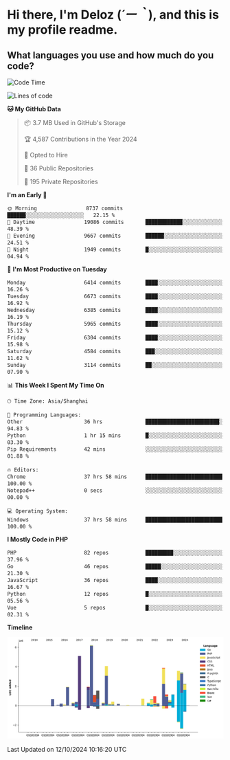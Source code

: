 # **Hi there, I'm Deloz (*´ー｀*), and this is my profile readme.**

## **What languages you use and how much do you code?**

<!--START_SECTION:waka-->
![Code Time](http://img.shields.io/badge/Code%20Time-4%2C804%20hrs%2030%20mins-blue)

![Lines of code](https://img.shields.io/badge/From%20Hello%20World%20I%27ve%20Written-43.0%20million%20lines%20of%20code-blue)

**🐱 My GitHub Data** 

> 📦 3.7 MB Used in GitHub's Storage 
 > 
> 🏆 4,587 Contributions in the Year 2024
 > 
> 💼 Opted to Hire
 > 
> 📜 36 Public Repositories 
 > 
> 🔑 195 Private Repositories 
 > 
**I'm an Early 🐤** 

```text
🌞 Morning                8737 commits        ██████░░░░░░░░░░░░░░░░░░░   22.15 % 
🌆 Daytime                19086 commits       ████████████░░░░░░░░░░░░░   48.39 % 
🌃 Evening                9667 commits        ██████░░░░░░░░░░░░░░░░░░░   24.51 % 
🌙 Night                  1949 commits        █░░░░░░░░░░░░░░░░░░░░░░░░   04.94 % 
```
📅 **I'm Most Productive on Tuesday** 

```text
Monday                   6414 commits        ████░░░░░░░░░░░░░░░░░░░░░   16.26 % 
Tuesday                  6673 commits        ████░░░░░░░░░░░░░░░░░░░░░   16.92 % 
Wednesday                6385 commits        ████░░░░░░░░░░░░░░░░░░░░░   16.19 % 
Thursday                 5965 commits        ████░░░░░░░░░░░░░░░░░░░░░   15.12 % 
Friday                   6304 commits        ████░░░░░░░░░░░░░░░░░░░░░   15.98 % 
Saturday                 4584 commits        ███░░░░░░░░░░░░░░░░░░░░░░   11.62 % 
Sunday                   3114 commits        ██░░░░░░░░░░░░░░░░░░░░░░░   07.90 % 
```


📊 **This Week I Spent My Time On** 

```text
🕑︎ Time Zone: Asia/Shanghai

💬 Programming Languages: 
Other                    36 hrs              ████████████████████████░   94.83 % 
Python                   1 hr 15 mins        █░░░░░░░░░░░░░░░░░░░░░░░░   03.30 % 
Pip Requirements         42 mins             ░░░░░░░░░░░░░░░░░░░░░░░░░   01.88 % 

🔥 Editors: 
Chrome                   37 hrs 58 mins      █████████████████████████   100.00 % 
Notepad++                0 secs              ░░░░░░░░░░░░░░░░░░░░░░░░░   00.00 % 

💻 Operating System: 
Windows                  37 hrs 58 mins      █████████████████████████   100.00 % 
```

**I Mostly Code in PHP** 

```text
PHP                      82 repos            █████████░░░░░░░░░░░░░░░░   37.96 % 
Go                       46 repos            █████░░░░░░░░░░░░░░░░░░░░   21.30 % 
JavaScript               36 repos            ████░░░░░░░░░░░░░░░░░░░░░   16.67 % 
Python                   12 repos            █░░░░░░░░░░░░░░░░░░░░░░░░   05.56 % 
Vue                      5 repos             █░░░░░░░░░░░░░░░░░░░░░░░░   02.31 % 
```



**Timeline**

![Lines of Code chart](https://raw.githubusercontent.com/deloz/deloz/main/assets/bar_graph.png)


 Last Updated on 12/10/2024 10:16:20 UTC
<!--END_SECTION:waka-->
